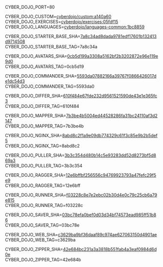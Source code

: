 
CYBER_DOJO_PORT=80<br/>

CYBER_DOJO_CUSTOM=[cyberdojo/custom:a140a60](https://github.com/cyber-dojo/custom/commit/a140a60abfbaca4390e158b87f535043517dc8e6)<br/>
CYBER_DOJO_EXERCISES=[cyberdojo/exercises:05fdf15](https://github.com/cyber-dojo/exercises/commit/05fdf159c8fbe44f68e0ee92622c2a452f439d05)<br/>
CYBER_DOJO_LANGUAGES=[cyberdojo/languages-common:1bc8859](https://github.com/cyber-dojo/languages/commit/1bc8859f7b358890ab9786ba9b015d2b788d8d05)<br/>

CYBER_DOJO_STARTER_BASE_SHA=[7a8c34ad8dada9781edf17601b132413d9714508](https://github.com/cyber-dojo/starter-base/commit/7a8c34ad8dada9781edf17601b132413d9714508)<br/>
CYBER_DOJO_STARTER_BASE_TAG=7a8c34a<br/>

CYBER_DOJO_AVATARS_SHA=[0cb5d199a3308a5162bf2b3202872e96e119e9d0](https://github.com/cyber-dojo/avatars/commit/0cb5d199a3308a5162bf2b3202872e96e119e9d0)<br/>
CYBER_DOJO_AVATARS_TAG=0cb5d19<br/>

CYBER_DOJO_COMMANDER_SHA=[5593da07882166a39767f0866426017de1dc54d3](https://github.com/cyber-dojo/commander/commit/5593da07882166a39767f0866426017de1dc54d3)<br/>
CYBER_DOJO_COMMANDER_TAG=5593da0<br/>

CYBER_DOJO_DIFFER_SHA=[610f484e67fde232d9561521590de43e1e365fc3](https://github.com/cyber-dojo/differ/commit/610f484e67fde232d9561521590de43e1e365fc3)<br/>
CYBER_DOJO_DIFFER_TAG=610f484<br/>

CYBER_DOJO_MAPPER_SHA=[7b3be4b5004ed44528286fa31bc24110af3d2147](https://github.com/cyber-dojo/mapper/commit/7b3be4b5004ed44528286fa31bc24110af3d2147)<br/>
CYBER_DOJO_MAPPER_TAG=7b3be4b<br/>

CYBER_DOJO_NGINX_SHA=[8abd8c2f1a9e09db774329c61f3c85e9b2b5def5](https://github.com/cyber-dojo/nginx/commit/8abd8c2f1a9e09db774329c61f3c85e9b2b5def5)<br/>
CYBER_DOJO_NGINX_TAG=8abd8c2<br/>

CYBER_DOJO_PULLER_SHA=[3b3c354d480b14c5e93283dd52d8273bf5d869a3](https://github.com/cyber-dojo/puller/commit/3b3c354d480b14c5e93283dd52d8273bf5d869a3)<br/>
CYBER_DOJO_PULLER_TAG=3b3c354<br/>

CYBER_DOJO_RAGGER_SHA=[12e6bffbf256556c94769923793a47fefc29f5e9](https://github.com/cyber-dojo/ragger/commit/12e6bffbf256556c94769923793a47fefc29f5e9)<br/>
CYBER_DOJO_RAGGER_TAG=12e6bff<br/>

CYBER_DOJO_RUNNER_SHA=[f03228c8e7e2ebc02b30d4e0c79c25cb6a79e815](https://github.com/cyber-dojo/runner/commit/f03228c8e7e2ebc02b30d4e0c79c25cb6a79e815)<br/>
CYBER_DOJO_RUNNER_TAG=f03228c<br/>

CYBER_DOJO_SAVER_SHA=[03bc78efa0bef0d03d34bf74573ead985ff51b86](https://github.com/cyber-dojo/saver/commit/03bc78efa0bef0d03d34bf74573ead985ff51b86)<br/>
CYBER_DOJO_SAVER_TAG=03bc78e<br/>

CYBER_DOJO_WEB_SHA=[c3629ba9bf36daaf89c974ae627063150d4901ae](https://github.com/cyber-dojo/web/commit/c3629ba9bf36daaf89c974ae627063150d4901ae)<br/>
CYBER_DOJO_WEB_TAG=c3629ba<br/>

CYBER_DOJO_ZIPPER_SHA=[42e684bc231a3a3818b551fab4a3eaf0984d6d0e](https://github.com/cyber-dojo/zipper/commit/42e684bc231a3a3818b551fab4a3eaf0984d6d0e)<br/>
CYBER_DOJO_ZIPPER_TAG=42e684b<br/>
